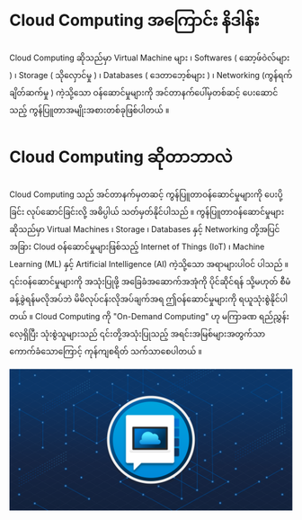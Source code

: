 # Cloud Computing အကြောင်း နိဒါန်း

Cloud Computing ဆိုသည်မှာ Virtual Machine များ ၊ Softwares ( ဆော့ဖ်ဝဲလ်များ ) ၊ Storage ( သိုလှောင်မှု ) ၊ Databases ( ဒေတာဘေ့စ်များ ) ၊ Networking (ကွန်ရက်ချိတ်ဆက်မှု ) ကဲ့သို့သော ဝန်ဆောင်မှုများကို အင်တာနက်ပေါ်မှတစ်ဆင့် ပေးဆောင်သည့် ကွန်ပြူတာအမျိုးအစားတစ်ခုဖြစ်ပါတယ် ။ 


# Cloud Computing ဆိုတာဘာလဲ

Cloud Computing သည် အင်တာနက်မှတဆင့် ကွန်ပြူတာဝန်ဆောင်မှုများကို ပေးပို့ခြင်း လုပ်ဆောင်ခြင်းလို့ အဓိပ္ပါယ် သတ်မှတ်နိုင်ပါသည် ။ ကွန်ပြူတာဝန်ဆောင်မှုများဆိုသည်မှာ Virtual Machines ၊ Storage ၊ Databases နှင့် Networking တို့အပြင် အခြား Cloud ဝန်ဆောင်မှုများဖြစ်သည့် Internet of Things (IoT) ၊ Machine Learning (ML) နှင့် Artificial Intelligence (AI) ကဲ့သို့သော အရာများပါဝင် ပါသည် ။ ၎င်းဝန်ဆောင်မှုများကို အသုံးပြုဖို့ အခြေခံအဆောက်အအုံကို ပိုင်ဆိုင်ရန် သို့မဟုတ် စီမံခန့်ခွဲရန်မလိုအပ်ဘဲ မိမိလုပ်ငန်းလိုအပ်ချက်အရ ဤဝန်ဆောင်မှုများကို ရယူသုံးစွဲနိုင်ပါတယ် ။ Cloud Computing ကို "On-Demand Computing" ဟု မကြာခဏ ရည်ညွှန်းလေ့ရှိပြီး သုံးစွဲသူများသည် ၎င်းတို့အသုံးပြုသည့် အရင်းအမြစ်များအတွက်သာ ကောက်ခံသောကြောင့် ကုန်ကျစရိတ် သက်သာစေပါတယ် ။

<div align="center">
</div>
<img alt="Demo" src="/image/2.png" />
<br/>
